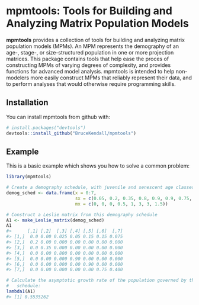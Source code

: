 
<!-- README.md is generated from README.Rmd. Please edit that file -->
mpmtools: Tools for Building and Analyzing Matrix Population Models
===================================================================

**mpmtools** provides a collection of tools for building and analyzing matrix population models (MPMs). An MPM represents the demography of an age-, stage-, or size-structured population in one or more projection matrices. This package contains tools that help ease the proces of constructing MPMs of varying degrees of complexity, and provides functions for advanced model analysis. mpmtools is intended to help non-modelers more easily construct MPMs that reliably represent their data, and to perform analyses that would otherwise require programming skills.

Installation
------------

You can install mpmtools from github with:

``` r
# install.packages("devtools")
devtools::install_github("BruceKendall/mpmtools")
```

Example
-------

This is a basic example which shows you how to solve a common problem:

``` r
library(mpmtools)

# Create a demography schedule, with juvenile and senescent age classes
demog_sched <- data.frame(x = 0:7,
                          sx = c(0.05, 0.2, 0.35, 0.8, 0.9, 0.9, 0.75, 0.4),
                          mx = c(0, 0, 0, 0.5, 1, 3, 3, 1.5))

# Construct a Leslie matrix from this demography schedule
A1 <- make_Leslie_matrix(demog_sched)
A1
#>      [,1] [,2]  [,3] [,4] [,5] [,6]  [,7]
#> [1,]  0.0 0.00 0.025 0.05 0.15 0.15 0.075
#> [2,]  0.2 0.00 0.000 0.00 0.00 0.00 0.000
#> [3,]  0.0 0.35 0.000 0.00 0.00 0.00 0.000
#> [4,]  0.0 0.00 0.800 0.00 0.00 0.00 0.000
#> [5,]  0.0 0.00 0.000 0.90 0.00 0.00 0.000
#> [6,]  0.0 0.00 0.000 0.00 0.90 0.00 0.000
#> [7,]  0.0 0.00 0.000 0.00 0.00 0.75 0.400

# Calculate the asymptotic growth rate of the population governed by this demography
#   schedule:
lambda1(A1)
#> [1] 0.5535262
```
